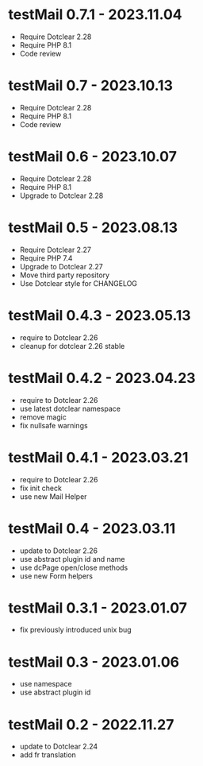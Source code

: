 testMail 0.7.1 - 2023.11.04
===========================================================
* Require Dotclear 2.28
* Require PHP 8.1
* Code review

testMail 0.7 - 2023.10.13
===========================================================
* Require Dotclear 2.28
* Require PHP 8.1
* Code review

testMail 0.6 - 2023.10.07
===========================================================
* Require Dotclear 2.28
* Require PHP 8.1
* Upgrade to Dotclear 2.28

testMail 0.5 - 2023.08.13
===========================================================
* Require Dotclear 2.27
* Require PHP 7.4
* Upgrade to Dotclear 2.27
* Move third party repository
* Use Dotclear style for CHANGELOG

testMail 0.4.3 - 2023.05.13
===========================================================
* require to Dotclear 2.26
* cleanup for dotclear 2.26 stable

testMail 0.4.2 - 2023.04.23
===========================================================
* require to Dotclear 2.26
* use latest dotclear namespace
* remove magic
* fix nullsafe warnings

testMail 0.4.1 - 2023.03.21
===========================================================
* require to Dotclear 2.26
* fix init check
* use new Mail Helper

testMail 0.4 - 2023.03.11
===========================================================
* update to Dotclear 2.26
* use abstract plugin id and name
* use dcPage open/close methods
* use new Form helpers

testMail 0.3.1 - 2023.01.07
===========================================================
* fix previously introduced unix bug

testMail 0.3 - 2023.01.06
===========================================================
* use namespace
* use abstract plugin id

testMail 0.2 - 2022.11.27
===========================================================
* update to Dotclear 2.24
* add fr translation